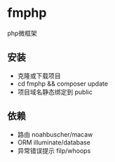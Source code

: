 # fmphp
php微框架

## 安装

  * 克隆或下载项目
  * cd fmphp && composer update
  * 项目域名静态绑定到 public
  
 ## 依赖
 
  * 路由 noahbuscher/macaw
  * ORM illuminate/database
  * 异常错误提示 filp/whoops
